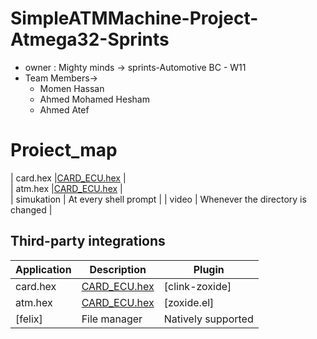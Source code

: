 # SimpleATMMachine-Project-Atmega32-Sprints
- owner : Mighty minds -> sprints-Automotive BC - W11
- Team Members->
    - Momen Hassan 
    - Ahmed Mohamed Hesham
    - Ahmed Atef
 # Proiect_map
   | card.hex     |[CARD_ECU.hex](ProteusDesign/CARD.hex) |                         
   | atm.hex      |[CARD_ECU.hex](ProteusDesign/ATM.hex)  |                        
    | simukation   | At every shell prompt             |
    | video        | Whenever the directory is changed |


## Third-party integrations

| Application           | Description                                  | Plugin                     |
| --------------------- | -------------------------------------------- | -------------------------- |
| card.hex              | [CARD_ECU.hex]                               | [clink-zoxide]             |
| atm.hex               | [CARD_ECU.hex]                               | [zoxide.el]                |
| [felix]               | File manager                                 | Natively supported         |


[^1]:
    Debian / Ubuntu derivatives update their packages very slowly. If you're
    using one of these distributions, consider using the install script instead.

[^2]:
    If you're not sure how to set an environment variable on your shell, check
    out the [wiki][wiki-env].

[CARD_ECU.hex]:(ProteusDesign/CARD.hex)
